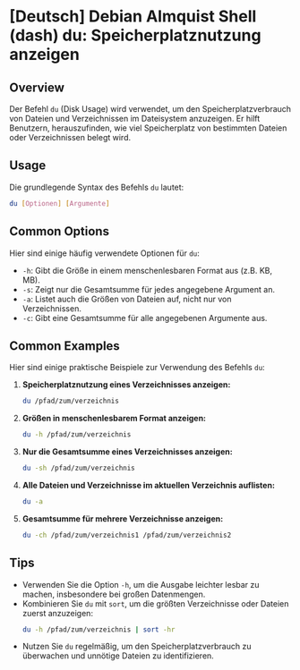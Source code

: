 # [Deutsch] Debian Almquist Shell (dash) du: Speicherplatznutzung anzeigen

## Overview
Der Befehl `du` (Disk Usage) wird verwendet, um den Speicherplatzverbrauch von Dateien und Verzeichnissen im Dateisystem anzuzeigen. Er hilft Benutzern, herauszufinden, wie viel Speicherplatz von bestimmten Dateien oder Verzeichnissen belegt wird.

## Usage
Die grundlegende Syntax des Befehls `du` lautet:

```bash
du [Optionen] [Argumente]
```

## Common Options
Hier sind einige häufig verwendete Optionen für `du`:

- `-h`: Gibt die Größe in einem menschenlesbaren Format aus (z.B. KB, MB).
- `-s`: Zeigt nur die Gesamtsumme für jedes angegebene Argument an.
- `-a`: Listet auch die Größen von Dateien auf, nicht nur von Verzeichnissen.
- `-c`: Gibt eine Gesamtsumme für alle angegebenen Argumente aus.

## Common Examples
Hier sind einige praktische Beispiele zur Verwendung des Befehls `du`:

1. **Speicherplatznutzung eines Verzeichnisses anzeigen:**
   ```bash
   du /pfad/zum/verzeichnis
   ```

2. **Größen in menschenlesbarem Format anzeigen:**
   ```bash
   du -h /pfad/zum/verzeichnis
   ```

3. **Nur die Gesamtsumme eines Verzeichnisses anzeigen:**
   ```bash
   du -sh /pfad/zum/verzeichnis
   ```

4. **Alle Dateien und Verzeichnisse im aktuellen Verzeichnis auflisten:**
   ```bash
   du -a
   ```

5. **Gesamtsumme für mehrere Verzeichnisse anzeigen:**
   ```bash
   du -ch /pfad/zum/verzeichnis1 /pfad/zum/verzeichnis2
   ```

## Tips
- Verwenden Sie die Option `-h`, um die Ausgabe leichter lesbar zu machen, insbesondere bei großen Datenmengen.
- Kombinieren Sie `du` mit `sort`, um die größten Verzeichnisse oder Dateien zuerst anzuzeigen:
  ```bash
  du -h /pfad/zum/verzeichnis | sort -hr
  ```
- Nutzen Sie `du` regelmäßig, um den Speicherplatzverbrauch zu überwachen und unnötige Dateien zu identifizieren.